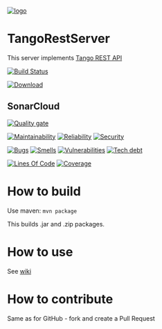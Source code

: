 [![logo](http://www.tango-controls.org/static/tango/img/logo_tangocontrols.png)](http://www.tango-controls.org)

# TangoRestServer

This server implements [Tango REST API](https://github.com/tango-controls/rest-api)

[![Build Status](https://travis-ci.org/tango-controls/rest-server.svg?branch=master)](https://travis-ci.org/tango-controls/rest-server)

[![Download](https://img.shields.io/github/release/tango-controls/rest-server.svg?style=flat)](https://github.com/tango-controls/rest-server/releases/latest)

## SonarCloud

[![Quality gate](https://sonarcloud.io/api/project_badges/measure?project=org.tango-controls%3Arest-server&metric=alert_status)](https://sonarcloud.io/dashboard?id=org.tango-controls%3Arest-server)

[![Maintainability](https://sonarcloud.io/api/project_badges/measure?project=org.tango-controls%3Arest-server&metric=sqale_rating)](https://sonarcloud.io/dashboard?id=org.tango-controls%3Arest-server)
[![Reliability](https://sonarcloud.io/api/project_badges/measure?project=org.tango-controls%3Arest-server&metric=reliability_rating)](https://sonarcloud.io/dashboard?id=org.tango-controls%3Arest-server)
[![Security](https://sonarcloud.io/api/project_badges/measure?project=org.tango-controls%3Arest-server&metric=security_rating)](https://sonarcloud.io/dashboard?id=org.tango-controls%3Arest-server)

[![Bugs](https://sonarcloud.io/api/project_badges/measure?project=org.tango-controls%3Arest-server&metric=bugs)](https://sonarcloud.io/dashboard?id=org.tango-controls%3Arest-server)
[![Smells](https://sonarcloud.io/api/project_badges/measure?project=org.tango-controls%3Arest-server&metric=code_smells)](https://sonarcloud.io/dashboard?id=org.tango-controls%3Arest-server)
[![Vulnerabilities](https://sonarcloud.io/api/project_badges/measure?project=org.tango-controls%3Arest-server&metric=vulnerabilities)](https://sonarcloud.io/dashboard?id=org.tango-controls%3Arest-server)
[![Tech debt](https://sonarcloud.io/api/project_badges/measure?project=org.tango-controls%3Arest-server&metric=sqale_index)](https://sonarcloud.io/dashboard?id=org.tango-controls%3Arest-server)

[![Lines Of Code](https://sonarcloud.io/api/project_badges/measure?project=org.tango-controls%3Arest-server&metric=ncloc)](https://sonarcloud.io/dashboard?id=org.tango-controls%3Arest-server)
[![Coverage](https://sonarcloud.io/api/project_badges/measure?project=org.tango-controls%3Arest-server&metric=coverage)](https://sonarcloud.io/dashboard?id=org.tango-controls%3Arest-server)


# How to build

Use maven: `mvn package`

This builds .jar and .zip packages.

# How to use

See [wiki](https://github.com/ingvord/mtangorest.server/wiki)

# How to contribute

Same as for GitHub - fork and create a Pull Request
